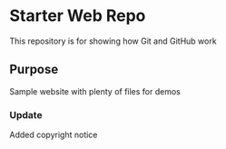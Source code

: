 # Starter Web Repo

This repository is for showing how Git and GitHub work

## Purpose

Sample website with plenty of files for demos

### Update

Added copyright notice